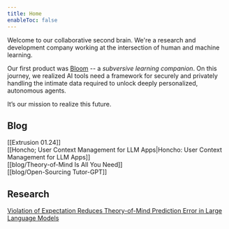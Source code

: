```yaml
---
title: Home
enableToc: false
---
```


Welcome to our collaborative second brain. We're a research and development company working at the intersection of human and machine learning.

Our first product was [Bloom](https://bloombot.ai) -- a *subversive learning companion*. On this journey, we realized AI tools need a framework for securely and privately handling the intimate data required to unlock deeply personalized, autonomous agents.  

It’s our mission to realize this future.

## Blog

[[Extrusion 01.24]]  
[[Honcho; User Context Management for LLM Apps|Honcho: User Context Management for LLM Apps]]  
[[blog/Theory-of-Mind Is All You Need]]  
[[blog/Open-Sourcing Tutor-GPT]]

## Research

[Violation of Expectation Reduces Theory-of-Mind Prediction Error in Large Language Models](https://arxiv.org/pdf/2310.06983.pdf)
